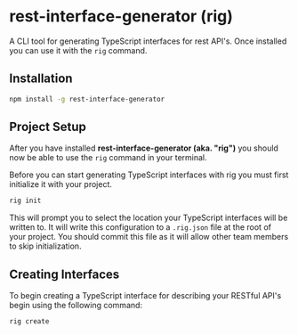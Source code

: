 # rest-interface-generator (rig)

A CLI tool for generating TypeScript interfaces for rest API's. Once installed you can use it with the `rig` command.

## Installation

```bash
npm install -g rest-interface-generator
```

## Project Setup

After you have installed **rest-interface-generator (aka. "rig")** you should now be able to use the `rig` command in your terminal.

Before you can start generating TypeScript interfaces with rig you must first initialize it with your project.

```bash
rig init
```

This will prompt you to select the location your TypeScript interfaces will be written to. It will write this configuration to a `.rig.json` file at the root of your project. You should commit this file as it will allow other team members to skip initialization.

## Creating Interfaces

To begin creating a TypeScript interface for describing your RESTful API's begin using the following command:

```bash
rig create
```
